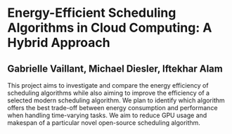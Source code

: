 # Energy-Efficient Scheduling Algorithms in Cloud Computing: A Hybrid Approach

## Gabrielle Vaillant, Michael Diesler, Iftekhar Alam

This project aims to investigate and compare the energy efficiency of scheduling algorithms while also aiming to improve the efficiency of a selected modern scheduling algorithm. We plan to identify which algorithm offers the best trade-off between energy consumption and performance when handling time-varying tasks. We aim to reduce GPU usage and makespan of a particular novel open-source scheduling algorithm. 
